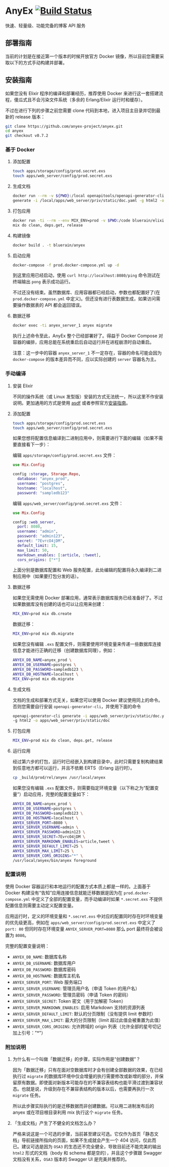 # AnyEx [![Build Status](https://github-ci.bluerain.io/api/badges/anyex-project/anyex/status.svg)](https://github-ci.bluerain.io/anyex-project/anyex)

快速、轻量级、功能完备的博客 API 服务

## 部署指南

当前的计划是在接近第一个版本的时候开放官方 Docker 镜像，所以目前您需要采取以下的方式手动构建并部署。

## 安装指南

如果您没有 Elixir 程序的编译和部署经历，推荐使用 Docker 来进行这一套搭建流程，傻瓜式且不会污染文件系统（多余的 Erlang/Elixir 运行时和缓存）。

不过在进行下列的步骤之前您需要 clone 代码到本地，进入项目主目录并切到最新的 release 版本：

```` bash
git clone https://github.com/anyex-project/anyex.git
cd anyex
git checkout v0.7.2
````

### 基于 Docker

1. 添加配置

    ```` bash
    touch apps/storage/config/prod.secret.exs
    touch apps/web_server/config/prod.secret.exs
    ````

1. 生成文档

    ```` bash
    docker run --rm -v ${PWD}:/local openapitools/openapi-generator-cli \
    generate -i /local/apps/web_server/priv/static/doc.yaml -g html2 -o /local/apps/web_server/priv/static/doc
    ````

1. 打包应用

    ```` bash
    docker run -ti --rm --env MIX_ENV=prod -v $PWD:/code bluerain/elixir:1.8.1-slim \
    mix do clean, deps.get, release
    ````

1. 构建镜像

    ```` bash
    docker build . -t bluerain/anyex
    ````

1. 启动应用

    ```` bash
    docker-compose -f prod.docker-compose.yml up -d
    ````

    到这里应用已经启动，使用 `curl http://localhost:8080/ping` 命令测试在终端输出 `pong`  表示成功运行。

    不过还没有结束。虽然数据库、应用容器都已经启动，参数也都配置好了(在 `prod.docker-compose.yml` 中定义)。但还没有进行表数据生成，如果访问需要操作数据表的 API 都会返回错误。

1. 数据迁移

    ```` bash
    docker exec -ti anyex_server_1 anyex migrate
    ````

    执行上述命令至此，AnyEx 整个已经部署好了。得益于 Docker Compose 对容器的编排，应用总能在系统重启后自动运行并在进程崩溃时自动重启。

    注意：这一步中的容器 `anyex_server_1` 不一定存在，容器的命名可能会因为 `docker-compose` 的版本差异而不同，应以实际创建的 `server` 容器名为主。

### 手动编译

1. 安装 Elixir

    不同的操作系统（或 Linux 发型版）安装的方式无法统一，所以这里不作安装说明。更加通用的方式是使用 [asdf](https://github.com/asdf-vm/asdf) 或者参照官方[安装指南](https://elixir-lang.org/install.html)。

1. 添加配置

    ```` bash
    touch apps/storage/config/prod.secret.exs
    touch apps/web_server/config/prod.secret.exs
    ````

    如果您想将配置信息编译到二进制应用中，则需要进行下面的编辑（如果不需要直接看下一步）：

    编辑 `apps/storage/config/prod.secret.exs` 文件：

    ```` elixir
    use Mix.Config

    config :storage, Storage.Repo,
      database: "anyex_prod",
      username: "postgres",
      hostname: "localhost",
      password: "sampledb123"
    ````

    编辑 `apps/web_server/config/prod.secret.exs` 文件：

    ```` elixir
    use Mix.Config

    config :web_server,
      port: 8080,
      username: "admin",
      password: "admin123",
      secret: "7EvrcO4jDM",
      default_limit: 15,
      max_limit: 50,
      markdown_enables: [:article, :tweet],
      cors_origins: ["*"]
    ````

    上面分别是数据库配置和 Web 服务配置，此处编辑的配置将永久编译到二进制应用中（如果要打包分发的话）。

1. 数据迁移

    如果您无需使用 Docker 部署应用，通常表示数据库服务已经准备好了。不过如果数据库没有创建的话也可以让应用来创建：

    ```` bash
    MIX_ENV=prod mix db.create
    ````

    数据迁移：

    ```` bash
    MIX_ENV=prod mix db.migrate
    ````

    如果您没有编辑 `.exs` 配置文件，则需要使用环境变量来传递一些数据库连接信息才能进行正确的迁移（创建数据库同理），例如：

    ```` bash
    ANYEX_DB_NAME=anyex_prod \
    ANYEX_DB_USERNAME=postgres \
    ANYEX_DB_PASSWORD=sampledb123 \
    ANYEX_DB_HOSTNAME=localhost \
    MIX_ENV=prod mix db.migrate
    ````

1. 生成文档

    文档的生成和部署方式无关，如果您可以使用 Docker 建议使用同上的命令。否则您需要自行安装 `openapi-generator-cli`，并使用下面的命令

    ```` bash
    openapi-generator-cli generate -i apps/web_server/priv/static/doc.yaml \
    -g html2 -o apps/web_server/priv/static/doc
    ````

1. 打包应用

    ```` bash
    MIX_ENV=prod mix do clean, deps.get, release
    ````

1. 运行应用

    经过第六步的打包，运行时已经嵌入到构建目录中，此时只需要复制构建结果到任意地方都可以运行，并且不依赖 ERTS（Erlang 运行时）。

    ```` bash
    cp _build/prod/rel/anyex /usr/local/anyex
    ````

    如果您没有编辑 `.exs` 配置文件，则需要指定环境变量（以下称之为“配置变量”）启动应用，完整的配置变量如下：

    ```` bash
    ANYEX_DB_NAME=anyex_prod \
    ANYEX_DB_USERNAME=postgres \
    ANYEX_DB_PASSWORD=sampledb123 \
    ANYEX_DB_HOSTNAME=localhost \
    ANYEX_SERVER_PORT=8080 \
    ANYEX_SERVER_USERNAME=admin \
    ANYEX_SERVER_PASSWORD=admin123 \
    ANYEX_SERVER_SECRET=7EvrcO4jDM \
    ANYEX_SERVER_MARKDOWN_ENABLES=article,tweet \
    ANYEX_SERVER_DEFAULT_LIMIT=25 \
    ANYEX_SERVER_MAX_LIMIT=25 \
    ANYEX_SERVER_CORS_ORIGINS="*" \
    /usr/local/anyex/bin/anyex foreground
    ````

### 配置说明

使用 Docker 容器运行和本地运行的配置方式本质上都是一样的。上面基于 Docker 构建没有“告知”应用连接信息就能迁移数据是因为在 `prod.docker-compose.yml` 中定义了全部的配置变量，而手动编译时如果 `*.secret.exs` 不提供配置信息则需要主动定义配置变量。

应用运行时，定义的环境变量和 `*.secret.exs` 中对应的配置同时存在时环境变量的优先级更高，例如在 `apps/web_server/config/prod.secret.exs` 中定义了 `port: 80` 但同时存在环境变量 `ANYEX_SERVER_PORT=8080` 那么 port 最终将会被设置为 `8080`。

完整的配置变量说明：

* `ANYEX_DB_NAME`: 数据库名称
* `ANYEX_DB_USERNAME`: 数据库用户
* `ANYEX_DB_PASSWORD`: 数据库密码
* `ANYEX_DB_HOSTNAME`: 数据库主机名
* `ANYEX_SERVER_PORT`: Web 服务端口
* `ANYEX_SERVER_USERNAME`: 管理员用户名（申请 Token 的用户名）
* `ANYEX_SERVER_PASSWORD`: 管理员密码（申请 Token 的密码）
* `ANYEX_SERVER_SECRET`: Token 密文（用于加解密 Token）
* `ANYEX_SERVER_MARKDOWN_ENABLES`: 启用 Markdown 支持的资源列表
* `ANYEX_SERVER_DEFAULT_LIMIT`: 默认的分页限制（没有提供 limit 参数时）
* `ANYEX_SERVER_MAX_LIMIT`: 最大的分页限制（limit 超过此值会被重置为此值）
* `ANYEX_SERVER_CORS_ORIGINS`: 允许跨域的 origin 列表（允许全部的星号切记加上引号："*"）

### 附加说明

1. 为什么有一个叫做「数据迁移」的步骤，实际作用是“创建数据”？

    因为「数据迁移」只有在面对空数据库时才会有创建全部数据的效果，在已经执行过 `migrate` 的数据库环境中仅会增量的执行需要修改或新增的部分，并保留原有数据。即使面对新版本可能存在的不兼容表结构也能平滑过渡到兼容状态。也就是说，升级到存在不兼容表结构的版本以后，也需要再执行一次 `migrate` 任务。

    所以此步骤实际执行的是迁移数据而非创建数据。可以用二进制发布后的 anyex 或在项目根目录利用 mix 执行这个 `migrate` 任务。

2. 「生成文档」产生了不健全的文档怎么办？

    严格来说这是一个可选的步骤，当前甚至建议可选。它仅作为首页「静态文档」导航链接所指向的页面，如果不生成就会产生一个 404 访问，仅此而已。建议可选是因为 `OSA3` 的生态还不完全健全，导致目前还不能完美的输出 `html2` 形式的文档（body 和 schema 都是空的），并且这个步骤跟 Swagger 文档没有关系，`OSA3` 版本的 Swagger UI 是完美并推荐的。
